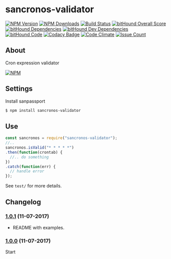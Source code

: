 # sancronos-validator

  [![NPM Version][npm-image]][npm-url]
  [![NPM Downloads][downloads-image]][downloads-url]
  [![Build Status][build-image]][build-url]
  [![bitHound Overall Score][score-image]][score-url]
  [![bitHound Dependencies][dep-image]][dep-url]
  [![bitHound Dev Dependencies][devdep-image]][devdep-url]
  [![bitHound Code][code-image]][code-url]
  [![Codacy Badge][codacy-image]][codacy-url]
  [![Code Climate](https://codeclimate.com/github/sanjorgek/sancronos-validator/badges/gpa.svg)](https://codeclimate.com/github/sanjorgek/sancronos-validator)
  [![Issue Count](https://codeclimate.com/github/sanjorgek/sancronos-validator/badges/issue_count.svg)](https://codeclimate.com/github/sanjorgek/sancronos-validator)

## About

Cron expression validator

  [![NPM][graph-image]][graph-url]

## Settings
Install sanpassport

```bash
$ npm install sancronos-validator
```

## Use

```javascript
const sancronos = require("sancronos-validator");
//..
sancronos.isValid("* * * * *")
.then(function(crontab) {
  //.. do something
})
.catch(function(err) {
  // handle error
});
```

See `test/` for more details.

## Changelog

### [1.0.1](https://github.com/sanjorgek/sancronos-validator/tree/v1.0.1) (11-07-2017)

* README with examples.

### [1.0.0](https://github.com/sanjorgek/sancronos-validator) (11-07-2017)

Start

[npm-image]: https://img.shields.io/npm/v/sancronos-validator.svg
[npm-url]: https://npmjs.org/package/sancronos-validator
[downloads-image]: https://img.shields.io/npm/dm/sancronos-validator.svg
[downloads-url]: https://npmjs.org/package/sancronos-validator
[build-image]: https://travis-ci.org/sanjorgek/sancronos-validator.svg
[build-url]: https://travis-ci.org/sanjorgek/sancronos-validator
[code-image]: https://www.bithound.io/github/sanjorgek/sancronos-validator/badges/code.svg
[code-url]: https://www.bithound.io/github/sanjorgek/sancronos-validator
[dep-image]: https://www.bithound.io/github/sanjorgek/sancronos-validator/badges/dependencies.svg
[dep-url]: https://www.bithound.io/github/sanjorgek/sancronos-validator/bithound/dependencies/npm
[devdep-image]: https://www.bithound.io/github/sanjorgek/sancronos-validator/badges/devDependencies.svg
[devdep-url]: https://www.bithound.io/github/sanjorgek/sancronos-validator/bithound/dependencies/npm
[score-image]: https://www.bithound.io/github/sanjorgek/sancronos-validator/badges/score.svg
[score-url]: https://www.bithound.io/github/sanjorgek/sancronos-validator
[issue-image]: https://codeclimate.com/github/sanjorgek/sancronos-validator/badges/issue_count.svg
[issue-url]: https://codeclimate.com/github/sanjorgek/sancronos-validator
[climate-image]: https://codeclimate.com/github/sanjorgek/sancronos-validator/badges/gpa.svg
[climate-url]: https://codeclimate.com/github/sanjorgek/sancronos-validator
[graph-image]: https://nodei.co/npm-dl/sancronos-validator.png?months=6&height=1
[graph-url]: https://nodei.co/npm/sancronos-validator/
[codacy-url]: https://www.codacy.com/app/sanjorgek/sancronos-validator?utm_source=github.com&amp;utm_medium=referral&amp;utm_content=sanjorgek/sancronos-validator&amp;utm_campaign=Badge_Grade
[codacy-image]: https://api.codacy.com/project/badge/Grade/5a4906c4dbd84637918c304c97b81d25

